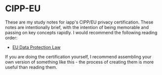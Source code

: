 # CIPP-EU
These are my study notes for iapp's CIPP/EU privacy certification. These notes are intentionally brief, with the intention of being memorable and passing on key concepts rapidly. I would recommend the following reading order:

* [EU Data Protection Law](https://github.com/rafaelh/CIPP-EU/blob/master/eu-data-protection-law.md)



If you are doing the certification yourself, I recommend assembling your own version of something like this - the process of creating them is more useful than reading them.
